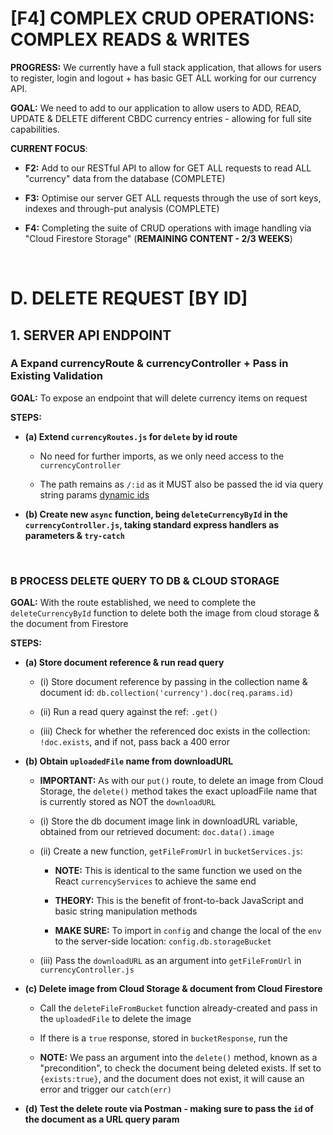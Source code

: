 # [F4] COMPLEX CRUD OPERATIONS: COMPLEX READS & WRITES

**PROGRESS:** We currently have a full stack application, that allows for users to register, login and logout + has basic GET ALL working for our currency API.

**GOAL:** We need to add to our application to allow users to ADD, READ, UPDATE & DELETE different CBDC currency entries - allowing for full site capabilities.  

**CURRENT FOCUS**:

  - **F2:** Add to our RESTful API to allow for GET ALL requests to read ALL "currency" data from the database (COMPLETE)

  - **F3:** Optimise our server GET ALL requests through the use of sort keys, indexes and through-put analysis (COMPLETE)

  - **F4:** Completing the suite of CRUD operations with image handling via "Cloud Firestore Storage" (**REMAINING CONTENT - 2/3 WEEKS**)

&nbsp;

# D. DELETE REQUEST [BY ID]

## 1. SERVER API ENDPOINT

### A Expand currencyRoute & currencyController + Pass in Existing Validation

**GOAL:** To expose an endpoint that will delete currency items on request

**STEPS:**

  - **(a) Extend `currencyRoutes.js` for `delete` by id route**

    - No need for further imports, as we only need access to the `currencyController`

    - The path remains as `/:id` as it MUST also be passed the id via query string params [dynamic ids](http://expressjs.com/en/5x/api.html#req.params)

  - **(b) Create new `async` function, being `deleteCurrencyById` in the `currencyController.js`, taking standard express handlers as parameters & `try-catch`**

&nbsp;

### B PROCESS DELETE QUERY TO DB & CLOUD STORAGE

**GOAL:** With the route established, we need to complete the `deleteCurrencyById` function to delete both the image from cloud storage & the document from Firestore

**STEPS:**

  - **(a) Store document reference & run read query**

    - (i) Store document reference by passing in the collection name & document id: `db.collection('currency').doc(req.params.id)`

    - (ii) Run a read query against the ref: `.get()`

    - (iii) Check for whether the referenced doc exists in the collection: `!doc.exists`, and if not, pass back a 400 error

  - **(b) Obtain `uploadedFile` name from downloadURL**

    - **IMPORTANT:** As with our `put()` route, to delete an image from Cloud Storage, the `delete()` method takes the exact uploadFile name that is currently stored as NOT the `downloadURL`
    
    - (i) Store the db document image link in downloadURL variable, obtained from our retrieved document: `doc.data().image`

    - (ii) Create a new function, `getFileFromUrl` in `bucketServices.js`:

      - **NOTE:** This is identical to the same function we used on the React `currencyServices` to achieve the same end

      - **THEORY:** This is the benefit of front-to-back JavaScript and basic string manipulation methods

      - **MAKE SURE:** To import in `config` and change the local of the `env` to the server-side location: `config.db.storageBucket`

    - (iii) Pass the `downloadURL` as an argument into `getFileFromUrl` in `currencyController.js`

  - **(c) Delete image from Cloud Storage & document from Cloud Firestore**

    - Call the `deleteFileFromBucket` function already-created and pass in the `uploadedFile` to delete the image

    - If there is a `true` response, stored in `bucketResponse`, run the

    - **NOTE:** We pass an argument into the `delete()` method, known as a "precondition", to check the document being deleted exists.  If set to `{exists:true}`, and the document does not exist, it will cause an error and trigger our `catch(err)`

  - **(d) Test the delete route via Postman - making sure to pass the `id` of the document as a URL query param**